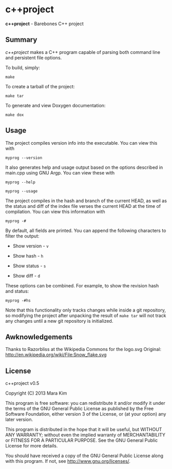 c++project
=============

**c++project** - Barebones C++ project


## Summary

*c++project* makes a C++ program capable of parsing both command line and persistent file options.

To build, simply:

    make

To create a tarball of the project:

    make tar

To generate and view Doxygen documentation:

    make dox


## Usage

The project compiles version info into the executable.  You can view this with

    myprog --version

It also generates help and usage output based on the options described in main.cpp using GNU Argp.  You can view these with

    myprog --help

    myprog --usage

The project compiles in the hash and branch of the current HEAD, as well as the status and diff of the index file verses the current HEAD at the time of compilation. You can view this information with

    myprog -#

By default, all fields are printed. You can append the following characters to filter the output:

* Show version - `v`

* Show hash - `h`

* Show status - `s`

* Show diff - `d`

These options can be combined.  For example, to show the revision hash and status:

    myprog -#hs

Note that this functionality only tracks changes while inside a git repository, so modifying the project after unpacking the result of `make tar` will not track any changes until a new git repository is initialized. 


## Awknowledgements

Thanks to Razorbliss at the Wikipedia Commons for the logo.svg
Original: <http://en.wikipedia.org/wiki/File:Snow_flake.svg>


## License

c++project v0.5

Copyright (C) 2013 Mara Kim

This program is free software: you can redistribute it and/or modify
it under the terms of the GNU General Public License as published by
the Free Software Foundation, either version 3 of the License, or
(at your option) any later version.

This program is distributed in the hope that it will be useful,
but WITHOUT ANY WARRANTY; without even the implied warranty of
MERCHANTABILITY or FITNESS FOR A PARTICULAR PURPOSE.  See the
GNU General Public License for more details.

You should have received a copy of the GNU General Public License
along with this program.  If not, see <http://www.gnu.org/licenses/>.
